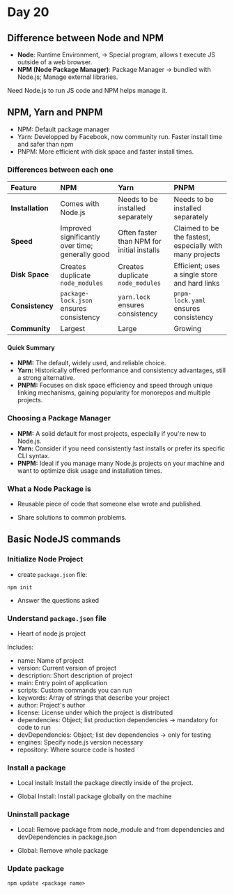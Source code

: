# Day 20

## Difference between Node and NPM

- **Node**: Runtime Environment, -> Special program, allows t execute JS outside of a web browser.
- **NPM (Node Package Manager)**: Package Manager -> bundled with Node.js; Manage external libraries.

Need Node.js to run JS code and NPM helps manage it.

## NPM, Yarn and PNPM

- NPM: Default package manager
- Yarn: Developped by Facebook, now community run. Faster install time and safer than npm
- PNPM: More efficient with disk space and faster install times.

### Differences between each one

| Feature            | NPM                                       | Yarn                                      | PNPM                                         |
| :----------------- | :---------------------------------------- | :---------------------------------------- | :------------------------------------------- |
| **Installation** | Comes with Node.js                         | Needs to be installed separately          | Needs to be installed separately             |
| **Speed** | Improved significantly over time; generally good | Often faster than NPM for initial installs | Claimed to be the fastest, especially with many projects |
| **Disk Space** | Creates duplicate `node_modules`         | Creates duplicate `node_modules`         | Efficient; uses a single store and hard links |
| **Consistency** | `package-lock.json` ensures consistency | `yarn.lock` ensures consistency           | `pnpm-lock.yaml` ensures consistency         |
| **Community** | Largest                                   | Large                                     | Growing                                      |

#### Quick Summary

- **NPM:** The default, widely used, and reliable choice.
- **Yarn:** Historically offered performance and consistency advantages, still a strong alternative.
- **PNPM:** Focuses on disk space efficiency and speed through unique linking mechanisms, gaining popularity for monorepos and multiple projects.

### Choosing a Package Manager

- **NPM:** A solid default for most projects, especially if you're new to Node.js.
- **Yarn:** Consider if you need consistently fast installs or prefer its specific CLI syntax.
- **PNPM:** Ideal if you manage many Node.js projects on your machine and want to optimize disk usage and installation times.

### What a Node Package is

- Reusable piece of code that someone else wrote and published.

- Share solutions to common problems.

## Basic NodeJS commands

### Initialize Node Project

- create `package.json` file:

```bsh
npm init
```

- Answer the questions asked

### Understand `package.json` file

- Heart of node.js project

Includes:

- name: Name of project
- version: Current version of project
- description: Short description of project
- main: Entry point of application
- scripts: Custom commands you can run
- keywords: Array of strings that describe your project
- author: Project's author
- license: License under which the project is distributed
- dependencies: Object; list production dependencies -> mandatory for code to run
- devDependencies: Object; list dev dependencies -> only for testing
- engines: Specify node.js version necessary
- repository: Where source code is hosted

### Install a package

- Local install: Install the package directly inside of the project.

- Global Install: Install package globally on the machine

### Uninstall package

- Local: Remove package from node_module and from dependencies and devDependencies in package.json

- Global: Remove whole package

### Update package

```bsh
npm update <package name>
```
